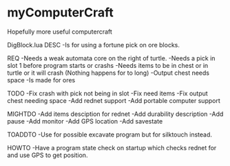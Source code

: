 # myComputerCraft
Hopefully more useful computercraft

DigBlock.lua
  DESC
  -Is for using a fortune pick on ore blocks.
  
  REQ
  -Needs a weak automata core on the right of turtle.
  -Needs a pick in slot 1 before program starts or crashs
  -Needs items to be in chest or in turtle or it will crash (Nothing happens for to long)
  -Output chest needs space
  -Is made for ores
  
  TODO
  -Fix crash with pick not being in slot
  -Fix need items
  -Fix output chest needing space
  -Add rednet support
  -Add portable computer support
  
  MIGHTDO
  -Add items desciption for rednet
  -Add durability description
  -Add pause
  -Add monitor
  -Add GPS location
  -Add savestate
  
  TOADDTO
  -Use for possible excavate program but for silktouch instead.
  
  HOWTO
  -Have a program state check on startup which checks rednet for and use GPS to get position.
  
  
  
